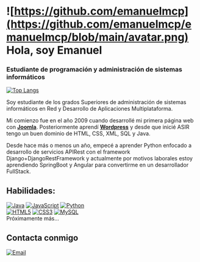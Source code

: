 # ![https://github.com/emanuelmcp](https://github.com/emanuelmcp/emanuelmcp/blob/main/avatar.png) Hola, soy Emanuel
### Estudiante de programación y administración de sistemas informáticos

[![Top Langs](https://github-readme-stats.vercel.app/api/top-langs/?username=emanuelmcp&theme=tokyonight&layout=extend)](https://github.com/emanuelmcp)


Soy estudiante de los grados Superiores de administración de sistemas informáticos en Red y Desarrollo de Aplicaciones Multiplataforma.

Mi comienzo fue en el año 2009 cuando desarrollé mi primera página web con [**Joomla**](https://www.joomla.org/).
Posteriormente aprendí [**Wordpress**](https://www.joomla.org/) y desde que inicié ASIR tengo un buen dominio de HTML, CSS, XML, SQL y Java.

Desde hace más o menos un año, empecé a aprender Python enfocado a desarrollo de servicios APIRest con el framework Django+DjangoRestFramework y actualmente por motivos laborales estoy aprendiendo SpringBoot y Angular para convertirme en un desarrollador FullStack.

## Habilidades:
[![Java](https://img.shields.io/badge/JAVA-3776AB?style=for-the-badge&logo=java&logoColor=white&labelColor=101010)]()
[![JavaScript](https://img.shields.io/badge/JavaScript-FECC00?style=for-the-badge&logo=javascript&logoColor=white&labelColor=101010)]()
[![Python](https://img.shields.io/badge/Python-7ED321?style=for-the-badge&logo=python&logoColor=white&labelColor=101010)]()
</br>
[![HTML5](https://img.shields.io/badge/HTML-E34F26?style=for-the-badge&logo=html5&logoColor=white&labelColor=101010)]()
[![CSS3](https://img.shields.io/badge/CSS3-1572B6?style=for-the-badge&logo=css3&logoColor=white&labelColor=101010)]()
[![MySQL](https://img.shields.io/badge/MySQL-4479A1?style=for-the-badge&logo=mysql&logoColor=white&labelColor=101010)]()
</br>
Próximamente más...

## Contacta conmigo

[![Email](https://img.shields.io/badge/emanuelmcp@gmail.com-mi_email_personal-D14836?style=for-the-badge&logo=gmail&logoColor=white&labelColor=101010)](mailto:emanuelmcp@gmail.com)

